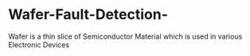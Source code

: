 # Wafer-Fault-Detection-
Wafer is a thin slice of Semiconductor Material which is used in various Electronic Devices
